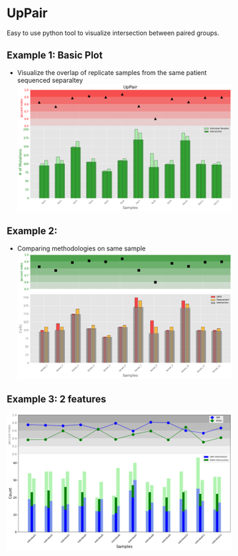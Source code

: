 # UpPair
Easy to use  python tool to visualize intersection between paired groups. 

## Example 1: Basic Plot 
- Visualize the overlap of replicate samples from the same patient sequenced separaltey
![](https://github.com/dannyrabiz/UpPair/blob/main/Images/Example1.png)

## Example 2: 
- Comparing methodologies on same sample
![](https://github.com/dannyrabiz/UpPair/blob/main/Images/Example2.png)

## Example 3: 2 features
![](https://github.com/dannyrabiz/UpPair/blob/main/Images/Example3.png)
